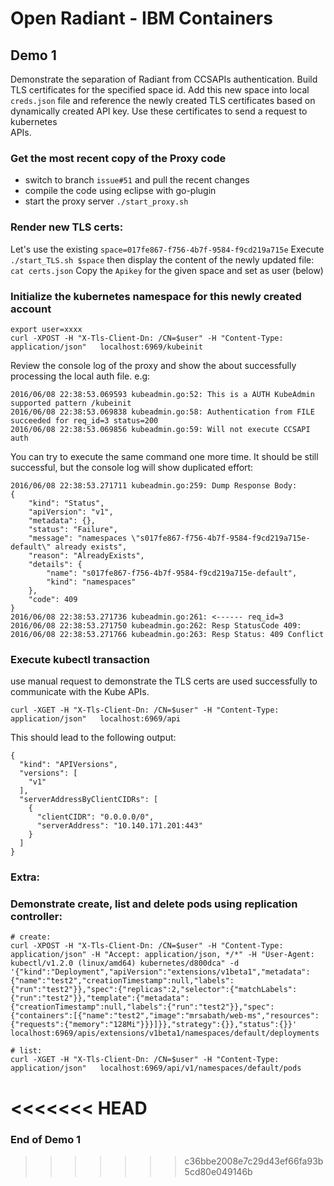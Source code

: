 # Open Radiant - IBM Containers

## Demo 1
Demonstrate the separation of Radiant from CCSAPIs authentication. Build TLS
certificates for the specified space id. Add this new space into local
`creds.json` file and reference the newly created TLS certificates based on
dynamically created API key. Use these certificates to send a request to kubernetes  
APIs.

### Get the most recent copy of the Proxy code
 * switch to branch `issue#51` and pull the recent changes
 * compile the code using eclipse with go-plugin
 * start the proxy server `./start_proxy.sh`

### Render new TLS certs:
Let's use the existing `space=017fe867-f756-4b7f-9584-f9cd219a715e`
Execute  `./start_TLS.sh $space` then display the content of the newly updated file:
`cat certs.json`
Copy the `Apikey` for the given space and set as user (below)


### Initialize the kubernetes namespace for this newly created account
```
export user=xxxx
curl -XPOST -H "X-Tls-Client-Dn: /CN=$user" -H "Content-Type: application/json"   localhost:6969/kubeinit
```
Review the console log of the proxy and show the about successfully processing
the local auth file. e.g:
```
2016/06/08 22:38:53.069593 kubeadmin.go:52: This is a AUTH KubeAdmin supported pattern /kubeinit
2016/06/08 22:38:53.069838 kubeadmin.go:58: Authentication from FILE succeeded for req_id=3 status=200
2016/06/08 22:38:53.069856 kubeadmin.go:59: Will not execute CCSAPI auth
```
You can try to execute the same command one more time. It should be still successful,
but the console log will show duplicated effort:
```
2016/06/08 22:38:53.271711 kubeadmin.go:259: Dump Response Body:
{
	"kind": "Status",
	"apiVersion": "v1",
	"metadata": {},
	"status": "Failure",
	"message": "namespaces \"s017fe867-f756-4b7f-9584-f9cd219a715e-default\" already exists",
	"reason": "AlreadyExists",
	"details": {
		"name": "s017fe867-f756-4b7f-9584-f9cd219a715e-default",
		"kind": "namespaces"
	},
	"code": 409
}
2016/06/08 22:38:53.271736 kubeadmin.go:261: <------ req_id=3
2016/06/08 22:38:53.271750 kubeadmin.go:262: Resp StatusCode 409:
2016/06/08 22:38:53.271766 kubeadmin.go:263: Resp Status: 409 Conflict
```
### Execute kubectl transaction
use manual request to demonstrate the TLS certs are used successfully to communicate
with the Kube APIs.


```
curl -XGET -H "X-Tls-Client-Dn: /CN=$user" -H "Content-Type: application/json"   localhost:6969/api
```
This should lead to the following output:
```
{
  "kind": "APIVersions",
  "versions": [
    "v1"
  ],
  "serverAddressByClientCIDRs": [
    {
      "clientCIDR": "0.0.0.0/0",
      "serverAddress": "10.140.171.201:443"
    }
  ]
}
```
### Extra:
### Demonstrate create, list and delete pods using replication controller:

```
# create:
curl -XPOST -H "X-Tls-Client-Dn: /CN=$user" -H "Content-Type: application/json" -H "Accept: application/json, */*" -H "User-Agent: kubectl/v1.2.0 (linux/amd64) kubernetes/d800dca" -d '{"kind":"Deployment","apiVersion":"extensions/v1beta1","metadata":{"name":"test2","creationTimestamp":null,"labels":{"run":"test2"}},"spec":{"replicas":2,"selector":{"matchLabels":{"run":"test2"}},"template":{"metadata":{"creationTimestamp":null,"labels":{"run":"test2"}},"spec":{"containers":[{"name":"test2","image":"mrsabath/web-ms","resources":{"requests":{"memory":"128Mi"}}}]}},"strategy":{}},"status":{}}' localhost:6969/apis/extensions/v1beta1/namespaces/default/deployments

# list:
curl -XGET -H "X-Tls-Client-Dn: /CN=$user" -H "Content-Type: application/json"   localhost:6969/api/v1/namespaces/default/pods
```

<<<<<<< HEAD
=======
### End of Demo 1
>>>>>>> c36bbe2008e7c29d43ef66fa93b5cd80e049146b
